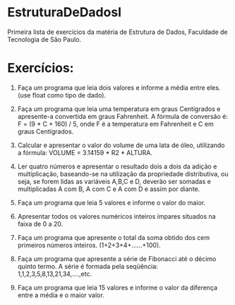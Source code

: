 # EstruturaDeDadosI
Primeira lista de exercícios da matéria de Estrutura de Dados, Faculdade de Tecnologia de São Paulo. 

# Exercícios:
1. Faça um programa que leia dois valores e informe a média entre eles. (use float como tipo de dado).

2. Faça um programa que leia uma temperatura em graus Centígrados e apresente-a convertida em graus Fahrenheit. A fórmula de conversão é:
F = (9 * C + 160) / 5, onde F é a temperatura em Fahrenheit e C em graus Centígrados.

3. Calcular e apresentar o valor do volume de uma lata de óleo, utilizando a fórmula: VOLUME = 3.14159 * R2 * ALTURA.

4. Ler quatro números e apresentar o resultado dois a dois da adição e multiplicação, baseando-se na utilização da propriedade distributiva, ou seja, se forem lidas as variáveis A,B,C e D, deverão ser somadas e multiplicadas A com B, A com C e A com D e assim por diante.

5. Faça um programa que leia 5 valores e informe o valor do maior.

6. Apresentar todos os valores numéricos inteiros ímpares situados na faixa de 0 a 20.

7. Faça um programa que apresente o total da soma obtido dos cem primeiros números inteiros. (1+2+3+4+......+100).

8. Faça um programa que apresente a série de Fibonacci até o décimo quinto termo. A série é formada pela seqüência: 1,1,2,3,5,8,13,21,34,....,etc.

9. Faça um programa que leia 15 valores e informe o valor da diferença entre a média e o maior valor.


